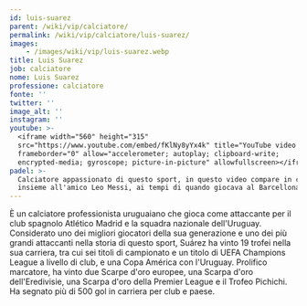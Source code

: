 ```yaml
---
id: luis-suarez
parent: /wiki/vip/calciatore/
permalink: /wiki/vip/calciatore/luis-suarez/
images:
    - /images/wiki/vip/luis-suarez.webp
title: Luis Suarez
job: calciatore
nome: Luis Suarez
professione: calciatore
fonte: ''
twitter: ''
image_alt: ''
instagram: ''
youtube: >-
  <iframe width="560" height="315"
  src="https://www.youtube.com/embed/fKlNy8yYx4k" title="YouTube video player"
  frameborder="0" allow="accelerometer; autoplay; clipboard-write;
  encrypted-media; gyroscope; picture-in-picture" allowfullscreen></iframe>
padel: >-
  Calciatore appassionato di questo sport, in questo video compare in campo
  insieme all'amico Leo Messi, ai tempi di quando giocava al Barcellona.
---
```

È un calciatore professionista uruguaiano che gioca come attaccante per il club spagnolo Atlético Madrid e la squadra nazionale dell'Uruguay. Considerato uno dei migliori giocatori della sua generazione e uno dei più grandi attaccanti nella storia di questo sport, Suárez ha vinto 19 trofei nella sua carriera, tra cui sei titoli di campionato e un titolo di UEFA Champions League a livello di club, e una Copa América con l'Uruguay. Prolifico marcatore, ha vinto due Scarpe d'oro europee, una Scarpa d'oro dell'Eredivisie, una Scarpa d'oro della Premier League e il Trofeo Pichichi. Ha segnato più di 500 gol in carriera per club e paese.